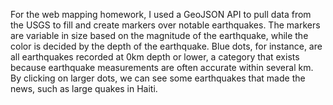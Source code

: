 For the web mapping homework, I used a GeoJSON API to pull data from the USGS to fill and create markers over notable earthquakes. The markers are variable in size based on the magnitude of the earthquake, while the color is decided by the depth of the earthquake. Blue dots, for instance, are all earthquakes recorded at 0km depth or lower, a category that exists because earthquake measurements are often accurate within several km. By clicking on larger dots, we can see some earthquakes that made the news, such as large quakes in Haiti. 
